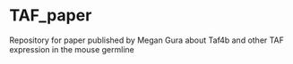 # TAF_paper
Repository for paper published by Megan Gura about Taf4b and other TAF expression in the mouse germline
